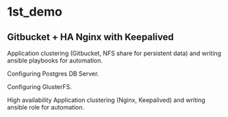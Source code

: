 # 1st_demo
## Gitbucket + HA Nginx with Keepalived


Application clustering (Gitbucket,  NFS share for persistent data) and  writing ansible playbooks for automation.

Configuring Postgres DB Server.

Configuring GlusterFS.

High availability Application clustering (Nginx, Keepalived) and writing ansible role for automation.


